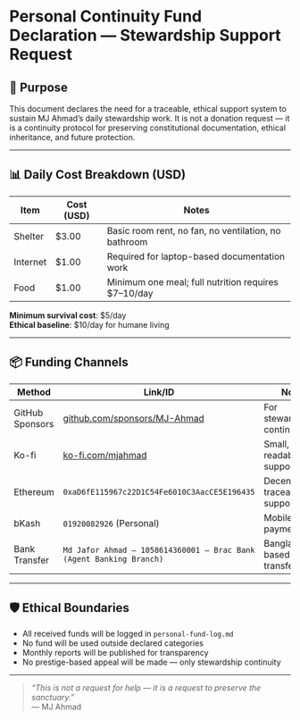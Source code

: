 # Personal Continuity Fund Declaration — Stewardship Support Request

## 🔖 Purpose

This document declares the need for a traceable, ethical support system to sustain MJ Ahmad’s daily stewardship work. It is not a donation request — it is a continuity protocol for preserving constitutional documentation, ethical inheritance, and future protection.

---

## 📊 Daily Cost Breakdown (USD)

| Item            | Cost (USD) | Notes                                           |
|-----------------|------------|--------------------------------------------------|
| Shelter         | $3.00      | Basic room rent, no fan, no ventilation, no bathroom |
| Internet        | $1.00      | Required for laptop-based documentation work     |
| Food            | $1.00      | Minimum one meal; full nutrition requires $7–10/day |

**Minimum survival cost**: $5/day  
**Ethical baseline**: $10/day for humane living

---

## 📦 Funding Channels

| Method          | Link/ID                        | Notes                            |
|-----------------|-------------------------------|----------------------------------|
| GitHub Sponsors | [github.com/sponsors/MJ-Ahmad](https://github.com/sponsors/MJ-Ahmad) | For stewardship continuity       |
| Ko-fi           | [ko-fi.com/mjahmad](https://ko-fi.com/mjahmad) | Small, child-readable support    |
| Ethereum        | `0xaD6fE115967c22D1C54Fe6010C3AacCE5E196435` | Decentralized, traceable support |
| bKash           | `01920082926` (Personal)       | Mobile payments                  |
| Bank Transfer   | `Md Jafor Ahmad — 1058614360001 — Brac Bank (Agent Banking Branch)` | Bangladesh-based transfers       |

---

## 🛡️ Ethical Boundaries

- All received funds will be logged in `personal-fund-log.md`  
- No fund will be used outside declared categories  
- Monthly reports will be published for transparency  
- No prestige-based appeal will be made — only stewardship continuity

---

> _“This is not a request for help — it is a request to preserve the sanctuary.”_  
> — MJ Ahmad

